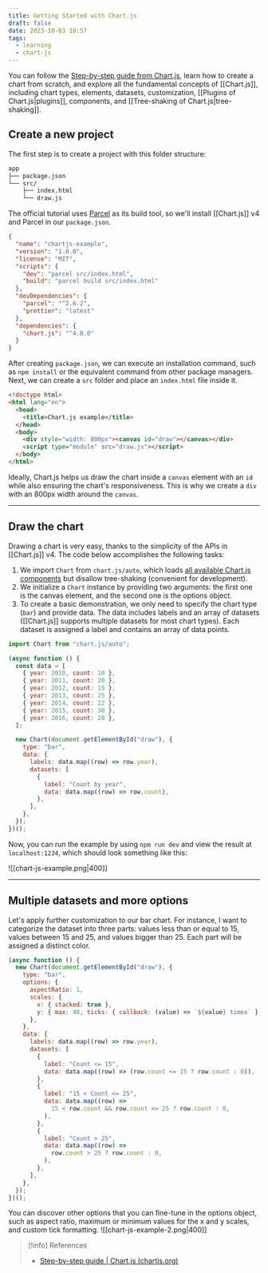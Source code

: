 ```yaml
---
title: Getting Started with Chart.js
draft: false
date: 2023-10-03 10:57
tags:
  - learning
  - chart-js
---
```


You can follow the [Step-by-step guide from Chart.js](https://www.chartjs.org/docs/latest/getting-started/usage.html), learn how to create a chart from scratch, and explore all the fundamental concepts of [[Chart.js]], including chart types, elements, datasets, customization, [[Plugins of Chart.js|plugins]], components, and [[Tree-shaking of Chart.js|tree-shaking]].
## Create a new project
The first step is to create a project with this folder structure:
```bash
app
├── package.json 
└── src/ 
	├── index.html 
	└── draw.js
```
The official tutorial uses [Parcel](https://parceljs.org/) as its build tool, so we'll install [[Chart.js]] v4 and Parcel in our `package.json`.
```json title="package.json"
{
  "name": "chartjs-example",
  "version": "1.0.0",
  "license": "MIT",
  "scripts": {
    "dev": "parcel src/index.html",
    "build": "parcel build src/index.html"
  },
  "devDependencies": {
    "parcel": "^2.6.2",
    "prettier": "latest"
  },
  "dependencies": {
    "chart.js": "^4.0.0"
  }
}
```
After creating `package.json`, we can execute an installation command, such as `npm install` or the equivalent command from other package managers. Next, we can create a `src` folder and place an `index.html` file inside it.  
```html title="src/index.html"
<!doctype html>
<html lang="en">
  <head>
    <title>Chart.js example</title>
  </head>
  <body>
    <div style="width: 800px"><canvas id="draw"></canvas></div>
    <script type="module" src="draw.js"></script>
  </body>
</html>
```
Ideally, Chart.js helps us draw the chart inside a `canvas` element with an `id` while also ensuring the chart's responsiveness. This is why we create a `div` with an 800px width around the `canvas`.

---
## Draw the chart
Drawing a chart is very easy, thanks to the simplicity of the APIs in [[Chart.js]] v4. The code below accomplishes the following tasks:
1. We import `Chart` from `chart.js/auto`, which loads [all available Chart.js components](https://www.chartjs.org/docs/latest/getting-started/integration) but disallow tree-shaking (convenient for development).
2. We initialize a `Chart` instance by providing two arguments: the first one is the canvas element, and the second one is the options object.
3. To create a basic demonstration, we only need to specify the chart type (`bar`) and provide data. The data includes labels and an array of datasets ([[Chart.js]] supports multiple datasets for most chart types). Each dataset is assigned a label and contains an array of data points.

```js title="src/draw.js"
import Chart from "chart.js/auto";

(async function () {
  const data = [
    { year: 2010, count: 10 },
    { year: 2011, count: 20 },
    { year: 2012, count: 15 },
    { year: 2013, count: 25 },
    { year: 2014, count: 22 },
    { year: 2015, count: 30 },
    { year: 2016, count: 28 },
  ];

  new Chart(document.getElementById("draw"), {
    type: "bar",
    data: {
      labels: data.map((row) => row.year),
      datasets: [
        {
          label: "Count by year",
          data: data.map((row) => row.count),
        },
      ],
    },
  });
})();
```
Now, you can run the example by using `npm run dev` and view the result at `localhost:1234`, which should look something like this:

![[chart-js-example.png|400]]

---
## Multiple datasets and more options
Let's apply further customization to our bar chart. For instance, I want to categorize the dataset into three parts: values less than or equal to 15, values between 15 and 25, and values bigger than 25. Each part will be assigned a distinct color.
```js title="src/draw.js"
(async function () {
  new Chart(document.getElementById("draw"), {
    type: "bar",
    options: {
      aspectRatio: 1,
      scales: { 
        x: { stacked: true },
        y: { max: 40, ticks: { callback: (value) => `${value} times` } },
      },
    },
    data: {
      labels: data.map((row) => row.year),
      datasets: [
        {
          label: "Count <= 15",
          data: data.map((row) => (row.count <= 15 ? row.count : 0)),
        },
        {
          label: "15 < Count <= 25",
          data: data.map((row) =>
            15 < row.count && row.count <= 25 ? row.count : 0,
          ),
        },
        {
          label: "Count > 25",
          data: data.map((row) =>
            row.count > 25 ? row.count : 0,
          ),
        },
      ],
    },
  });
})();
```
You can discover other options that you can fine-tune in the options object, such as aspect ratio, maximum or minimum values for the x and y scales, and custom tick formatting.
![[chart-js-example-2.png|400]]

> [!info] References
> - [Step-by-step guide | Chart.js (chartjs.org)](https://www.chartjs.org/docs/latest/getting-started/usage.html)

